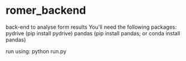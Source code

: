 # romer_backend
back-end to analyse form results
You'll need the following packages:
pydrive (pip install pydrive)
pandas (pip install pandas; or conda install pandas)

run using:
python run.py
